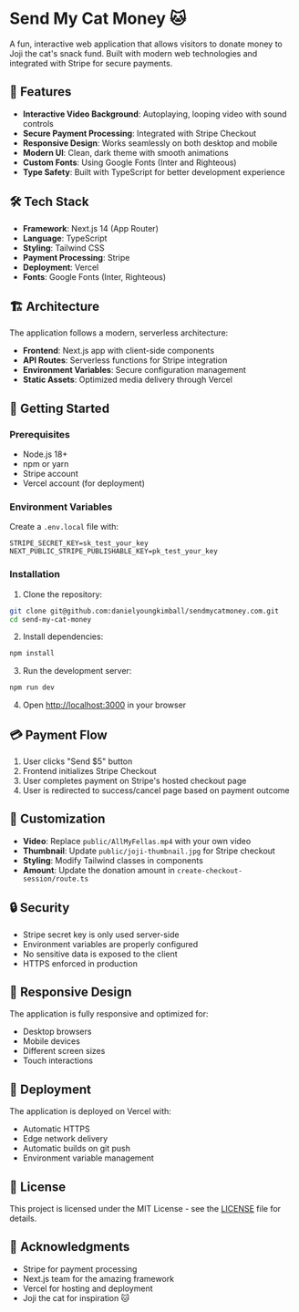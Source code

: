 # Send My Cat Money 🐱

A fun, interactive web application that allows visitors to donate money to Joji the cat's snack fund. Built with modern web technologies and integrated with Stripe for secure payments.

## 🚀 Features

- **Interactive Video Background**: Autoplaying, looping video with sound controls
- **Secure Payment Processing**: Integrated with Stripe Checkout
- **Responsive Design**: Works seamlessly on both desktop and mobile
- **Modern UI**: Clean, dark theme with smooth animations
- **Custom Fonts**: Using Google Fonts (Inter and Righteous)
- **Type Safety**: Built with TypeScript for better development experience

## 🛠️ Tech Stack

- **Framework**: Next.js 14 (App Router)
- **Language**: TypeScript
- **Styling**: Tailwind CSS
- **Payment Processing**: Stripe
- **Deployment**: Vercel
- **Fonts**: Google Fonts (Inter, Righteous)

## 🏗️ Architecture

The application follows a modern, serverless architecture:

- **Frontend**: Next.js app with client-side components
- **API Routes**: Serverless functions for Stripe integration
- **Environment Variables**: Secure configuration management
- **Static Assets**: Optimized media delivery through Vercel

## 🚦 Getting Started

### Prerequisites

- Node.js 18+ 
- npm or yarn
- Stripe account
- Vercel account (for deployment)

### Environment Variables

Create a `.env.local` file with:

```env
STRIPE_SECRET_KEY=sk_test_your_key
NEXT_PUBLIC_STRIPE_PUBLISHABLE_KEY=pk_test_your_key
```

### Installation

1. Clone the repository:
```bash
git clone git@github.com:danielyoungkimball/sendmycatmoney.com.git
cd send-my-cat-money
```

2. Install dependencies:
```bash
npm install
```

3. Run the development server:
```bash
npm run dev
```

4. Open [http://localhost:3000](http://localhost:3000) in your browser

## 💳 Payment Flow

1. User clicks "Send $5" button
2. Frontend initializes Stripe Checkout
3. User completes payment on Stripe's hosted checkout page
4. User is redirected to success/cancel page based on payment outcome

## 🎨 Customization

- **Video**: Replace `public/AllMyFellas.mp4` with your own video
- **Thumbnail**: Update `public/joji-thumbnail.jpg` for Stripe checkout
- **Styling**: Modify Tailwind classes in components
- **Amount**: Update the donation amount in `create-checkout-session/route.ts`

## 🔒 Security

- Stripe secret key is only used server-side
- Environment variables are properly configured
- No sensitive data is exposed to the client
- HTTPS enforced in production

## 📱 Responsive Design

The application is fully responsive and optimized for:
- Desktop browsers
- Mobile devices
- Different screen sizes
- Touch interactions

## 🚀 Deployment

The application is deployed on Vercel with:
- Automatic HTTPS
- Edge network delivery
- Automatic builds on git push
- Environment variable management

## 📝 License

This project is licensed under the MIT License - see the [LICENSE](LICENSE) file for details.

## 🙏 Acknowledgments

- Stripe for payment processing
- Next.js team for the amazing framework
- Vercel for hosting and deployment
- Joji the cat for inspiration 🐱
